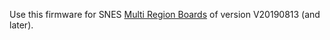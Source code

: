 Use this firmware for SNES [Multi Region Boards](https://github.com/borti4938/SNES-AddOn-PCBs/tree/master/MultiRegion_with_DeJitter_QID) of version V20190813 (and later).